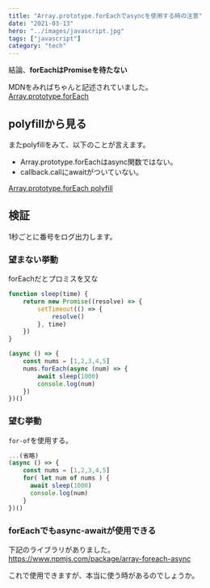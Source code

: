 ```yaml
---
title: "Array.prototype.forEachでasyncを使用する時の注意"
date: "2021-03-13"
hero: "../images/javascript.jpg"
tags: ["javascript"]
category: "tech"
---
```


結論、**forEachはPromiseを待たない**

MDNをみればちゃんと記述されていました。  
[Array.prototype.forEach](https://developer.mozilla.org/ja/docs/Web/JavaScript/Reference/Global_Objects/Array/forEach)

## polyfillから見る
またpolyfillをみて、以下のことが言えます。
- Array.prototype.forEachはasync関数ではない。
- callback.callにawaitがついていない。
  
[Array.prototype.forEach polyfill](https://developer.mozilla.org/en-US/docs/Web/JavaScript/Reference/Global_Objects/Array/forEach#polyfill)

<adsense></adsense>

## 検証
1秒ごとに番号をログ出力します。

### 望まない挙動
forEachだとプロミスを又な
```ts
function sleep(time) {
    return new Promise((resolve) => {
        setTimeout(() => {
            resolve()
        }, time)
    })
}

(async () => {
    const nums = [1,2,3,4,5]
    nums.forEach(async (num) => {
        await sleep(1000)
        console.log(num)
    })
})()
```

### 望む挙動
`for-of`を使用する。
```ts
...(省略)
(async () => {
    const nums = [1,2,3,4,5]
    for( let num of nums ) {
      await sleep(1000)
      console.log(num)
    }
})()
```

### forEachでもasync-awaitが使用できる
下記のライブラリがありました。  
https://www.npmjs.com/package/array-foreach-async

これで使用できますが、本当に使う時があるのでしょうか。
